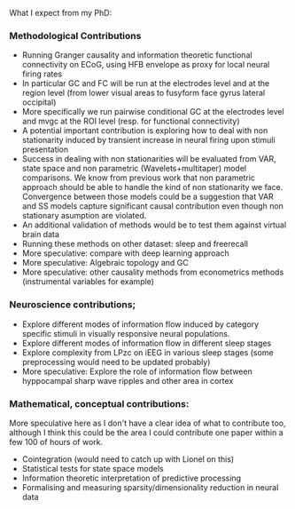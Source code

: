 What I expect from my PhD:

### Methodological Contributions
* Running Granger causality and information theoretic functional connectivity on ECoG, using HFB envelope as proxy for local neural firing rates
* In particular GC and FC will be run at the electrodes level and at the region level (from lower visual areas to fusyform face gyrus lateral occipital)
* More specifically we run pairwise conditional GC at the electrodes level and mvgc at the ROI level (resp. for functional connectivity)
* A potential important contribution is exploring how to deal with non stationarity induced by transient increase in neural firing upon stimuli presentation
* Success in dealing with non stationarities will be evaluated from VAR, state space and non parametric (Wavelets+multitaper) model comparisons. We know from
previous work that non parametric approach should be able to handle the kind of non stationarity we face. Convergence between those models could be a suggestion
that VAR and SS models capture significant causal contribution even though non stationary asumption are violated. 
* An additional validation of methods would be to test them against virtual brain data
* Running these methods on other dataset: sleep and freerecall 
* More speculative: compare with deep learning approach
* More speculative: Algebraic topology and GC
* More speculative: other causality methods from econometrics methods (instrumental variables for example)
### Neuroscience contributions;
* Explore different modes of information flow induced by category specific stimuli in visually responsive neural populations.
* Explore different modes of information flow in different sleep stages
* Explore complexity from LPzc on iEEG in various sleep stages (some preprocessing would need to be updated probably)
* More speculative: Explore the role of information flow between hyppocampal sharp wave ripples and other area in cortex

### Mathematical, conceptual contributions:
More speculative here as I don't have a clear idea of what to contribute too, although I think this could be the area I could contribute one paper within a few 100 of hours of work.
* Cointegration (would need to catch up with Lionel on this)
* Statistical tests for state space models
* Information theoretic interpretation of predictive processing
* Formalising and measuring sparsity/dimensionality reduction in neural data

